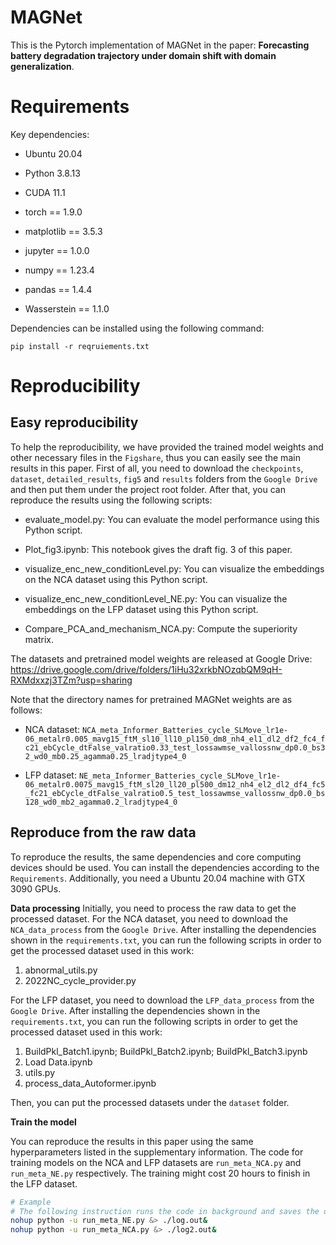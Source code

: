 # MAGNet

This is the Pytorch implementation of MAGNet in the paper: **Forecasting battery degradation trajectory under domain shift with domain generalization**.



# Requirements

Key dependencies:

- Ubuntu 20.04

- Python 3.8.13
- CUDA 11.1
- torch == 1.9.0
- matplotlib == 3.5.3
- jupyter == 1.0.0
- numpy == 1.23.4
- pandas == 1.4.4
- Wasserstein == 1.1.0

Dependencies can be installed using the following command:

```
pip install -r reqruiements.txt
```







# Reproducibility

## Easy reproducibility

To help the reproducibility, we have provided the trained model weights and other necessary files in the `Figshare`, thus you can easily see the main results in this paper. First of all, you need to download the `checkpoints`, `dataset`, `detailed_results`, `fig5` and `results`  folders from the `Google Drive` and then put them under the project root folder. After that,  you can reproduce the results using the following scripts:

- evaluate_model.py: You can evaluate the model performance using this Python script.

- Plot_fig3.ipynb: This notebook gives the draft fig. 3 of this paper.

- visualize_enc_new_conditionLevel.py: You can visualize the embeddings on the NCA dataset using this Python script.

- visualize_enc_new_conditionLevel_NE.py: You can visualize the embeddings on the LFP dataset using this Python script.

- Compare_PCA_and_mechanism_NCA.py: Compute the superiority matrix.

  

The datasets and pretrained model weights are released at Google Drive: https://drive.google.com/drive/folders/1iHu32xrkbNOzqbQM9qH-RXMdxxzj3TZm?usp=sharing

Note that the directory names for pretrained MAGNet weights are as follows:

- NCA dataset: `NCA_meta_Informer_Batteries_cycle_SLMove_lr1e-06_metalr0.005_mavg15_ftM_sl10_ll10_pl150_dm8_nh4_el1_dl2_df2_fc4_fc21_ebCycle_dtFalse_valratio0.33_test_lossawmse_vallossnw_dp0.0_bs32_wd0_mb0.25_agamma0.25_lradjtype4_0`

- LFP dataset: `NE_meta_Informer_Batteries_cycle_SLMove_lr1e-06_metalr0.0075_mavg15_ftM_sl20_ll20_pl500_dm12_nh4_el2_dl2_df4_fc5_fc21_ebCycle_dtFalse_valratio0.5_test_lossawmse_vallossnw_dp0.0_bs128_wd0_mb2_agamma0.2_lradjtype4_0`

  

## Reproduce from the raw data

To reproduce the results, the same dependencies and core computing devices should be used. You can install the dependencies according to the `Requirements`. Additionally, you need a Ubuntu 20.04 machine with GTX 3090 GPUs. 

**Data processing**
Initially, you need to process the raw data to get the processed dataset. For the NCA dataset, you need to download the `NCA_data_process` from the `Google Drive`. After installing the dependencies shown in the `requirements.txt`, you can run the following scripts in order to get the processed dataset used in this work:

1. abnormal_utils.py
2. 2022NC_cycle_provider.py

For the LFP dataset, you need to download the `LFP_data_process` from the `Google Drive`.  After installing the dependencies shown in the `requirements.txt`,  you can run the following scripts in order to get the processed dataset used in this work:

1. BuildPkl_Batch1.ipynb; BuildPkl_Batch2.ipynb; BuildPkl_Batch3.ipynb
2. Load Data.ipynb
3. utils.py
4. process_data_Autoformer.ipynb

Then, you can put the processed datasets under the `dataset` folder.

**Train the model**

You can reproduce the results in this paper using the same hyperparameters listed in the supplementary information. The code for training models on the NCA and LFP datasets are `run_meta_NCA.py` and `run_meta_NE.py` respectively. The training might cost 20 hours to finish in the LFP dataset.

```bash
# Example
# The following instruction runs the code in background and saves the ouput in the log.out file.
nohup python -u run_meta_NE.py &> ./log.out&
nohup python -u run_meta_NCA.py &> ./log2.out&
```
